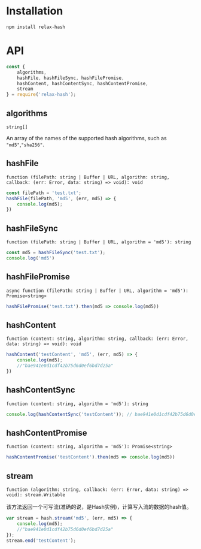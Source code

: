 # Installation

```shell
npm install relax-hash
```

# API

```javascript
const {
    algorithms,
    hashFile, hashFileSync, hashFilePromise,
    hashContent, hashContentSync, hashContentPromise,
    stream
} = require('relax-hash');
```

## algorithms

`string[]`

An array of the names of the supported hash algorithms, such as `"md5"`,`"sha256"`.

## hashFile

`function (filePath: string | Buffer | URL, algorithm: string, callback: (err: Error, data: string) => void): void`

```javascript
const filePath = 'test.txt';
hashFile(filePath, 'md5', (err, md5) => {
    console.log(md5);
})
```

## hashFileSync

`function (filePath: string | Buffer | URL, algorithm = 'md5'): string`

```javascript
const md5 = hashFileSync('test.txt');
console.log('md5')
```

## hashFilePromise

`async function (filePath: string | Buffer | URL, algorithm = 'md5'): Promise<string>`

```javascript
hashFilePromise('test.txt').then(md5 => console.log(md5))
```

## hashContent

`function (content: string, algorithm: string, callback: (err: Error, data: string) => void): void`

```javascript
hashContent('testContent', 'md5', (err, md5) => {
    console.log(md5);
    //"bae941e0d1cdf42b75d6d0ef6bd7d25a"
})
```

## hashContentSync

`function (content: string, algorithm = 'md5'): string`

```javascript
console.log(hashContentSync('testContent')); // bae941e0d1cdf42b75d6d0ef6bd7d25a
```

## hashContentPromise

`function (content: string, algorithm = 'md5'): Promise<string>`

```javascript
hashContentPromise('testContent').then(md5 => console.log(md5))
```

## stream

`function (algorithm: string, callback: (err: Error, data: string) => void): stream.Writable`

该方法返回一个可写流(准确的说，是Hash实例)，计算写入流的数据的hash值。

```javascript
var stream = hash.stream('md5', (err, md5) => {
    console.log(md5);
    //"bae941e0d1cdf42b75d6d0ef6bd7d25a"
});
stream.end('testContent');
```






